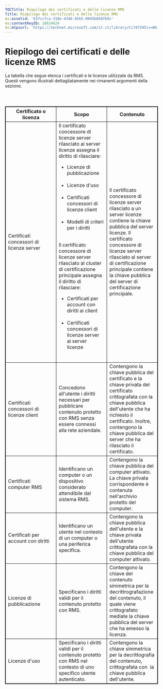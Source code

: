 ```yaml
---
TOCTitle: Riepilogo dei certificati e delle licenze RMS
Title: Riepilogo dei certificati e delle licenze RMS
ms:assetid: '637ccfca-318e-4346-85b5-0945b058fb9c'
ms:contentKeyID: 18824624
ms:mtpsurl: 'https://technet.microsoft.com/it-it/library/Cc747595(v=WS.10)'
---
```


Riepilogo dei certificati e delle licenze RMS
=============================================

La tabella che segue elenca i certificati e le licenze utilizzate da RMS. Questi vengono illustrati dettagliatamente nei rimanenti argomenti della sezione.

###  

 
<table style="border:1px solid black;">
<colgroup>
<col width="33%" />
<col width="33%" />
<col width="33%" />
</colgroup>
<thead>
<tr class="header">
<th style="border:1px solid black;" >Certificato o licenza</th>
<th style="border:1px solid black;" >Scopo</th>
<th style="border:1px solid black;" >Contenuto</th>
</tr>
</thead>
<tbody>
<tr class="odd">
<td style="border:1px solid black;">Certificati concessori di licenze server</td>
<td style="border:1px solid black;">Il certificato concessore di licenze server rilasciato ai server licenze assegna il diritto di rilasciare:
<ul>
<li>Licenze di pubblicazione<br />
<br />
</li>
<li>Licenze d'uso<br />
<br />
</li>
<li>Certificati concessori di licenze client<br />
<br />
</li>
<li>Modelli di criteri per i diritti<br />
<br />
</li>
</ul>
Il certificato concessore di licenze server rilasciato al cluster di certificazione principale assegna il diritto di rilasciare:
<ul>
<li>Certificati per account con diritti ai client<br />
<br />
</li>
<li>Certificati concessori di licenze server ai server licenze<br />
<br />
</li>
</ul></td>
<td style="border:1px solid black;">Il certificato concessore di licenze server rilasciato a un server licenze contiene la chiave pubblica del server licenze.
Il certificato concessore di licenze server rilasciato al server di certificazione principale contiene la chiave pubblica del server di certificazione principale.</td>
</tr>
<tr class="even">
<td style="border:1px solid black;">Certificati concessori di licenze client</td>
<td style="border:1px solid black;">Concedono all'utente i diritti necessari per pubblicare contenuto protetto con RMS senza essere connessi alla rete aziendale.</td>
<td style="border:1px solid black;">Contengono la chiave pubblica del certificato e la chiave privata del certificato crittografata con la chiave pubblica dell'utente che ha richiesto il certificato. Inoltre, contengono la chiave pubblica del server che ha rilasciato il certificato.</td>
</tr>
<tr class="odd">
<td style="border:1px solid black;">Certificati computer RMS</td>
<td style="border:1px solid black;">Identificano un computer o un dispositivo considerato attendibile dal sistema RMS.</td>
<td style="border:1px solid black;">Contengono la chiave pubblica del computer attivato. La chiave privata corrispondente è contenuta nell'archivio protetto del computer.</td>
</tr>
<tr class="even">
<td style="border:1px solid black;">Certificati per account con diritti</td>
<td style="border:1px solid black;">Identificano un utente nel contesto di un computer o una periferica specifica.</td>
<td style="border:1px solid black;">Contengono la chiave pubblica dell'utente e la chiave privata dell'utente crittografata con la chiave pubblica del computer attivato.</td>
</tr>
<tr class="odd">
<td style="border:1px solid black;">Licenze di pubblicazione</td>
<td style="border:1px solid black;">Specificano i diritti validi per il contenuto protetto con RMS.</td>
<td style="border:1px solid black;">Contengono la chiave del contenuto simmetrica per la decrittrografazione del contenuto, il quale viene crittografato mediate la chiave pubblica del server che ha emesso la licenza.</td>
</tr>
<tr class="even">
<td style="border:1px solid black;">Licenze d'uso</td>
<td style="border:1px solid black;">Specificano i diritti validi per il contenuto protetto con RMS nel contesto di uno specifico utente autenticato.</td>
<td style="border:1px solid black;">Contengono la chiave simmetrica per la decrittografia del contenuto, crittografata con  la chiave pubblica dell'utente.</td>
</tr>
</tbody>
</table>
